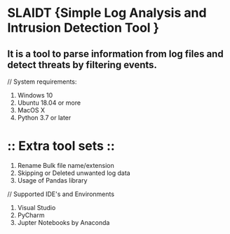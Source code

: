 # SLAIDT {Simple Log Analysis and Intrusion Detection Tool }

## It is a tool to parse information from log files and detect threats by filtering events.

// System requirements:
  1. Windows 10 
  2. Ubuntu 18.04 or more
  3. MacOS X
  4. Python 3.7 or later


# :: Extra tool sets ::
1. Rename Bulk file name/extension
2. Skipping or Deleted unwanted log data
3. Usage of Pandas library

// Supported IDE's and Environments
1. Visual Studio
2. PyCharm
3. Jupter Notebooks by Anaconda
